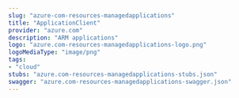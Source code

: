 ```yaml
---
slug: "azure-com-resources-managedapplications"
title: "ApplicationClient"
provider: "azure.com"
description: "ARM applications"
logo: "azure.com-resources-managedapplications-logo.png"
logoMediaType: "image/png"
tags:
- "cloud"
stubs: "azure.com-resources-managedapplications-stubs.json"
swagger: "azure.com-resources-managedapplications-swagger.json"
---
```

